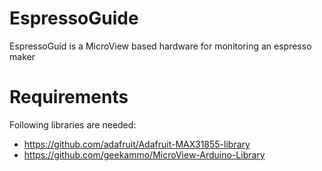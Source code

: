 # EspressoGuide

EspressoGuid is a MicroView based hardware for monitoring an espresso maker

# Requirements

Following libraries are needed:
* https://github.com/adafruit/Adafruit-MAX31855-library
* https://github.com/geekammo/MicroView-Arduino-Library
